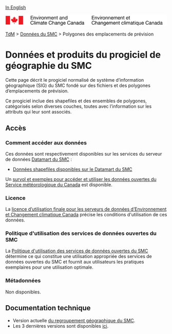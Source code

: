 [In English](readme_forecast-regions_en.md)

![ECCC logo](../../img_eccc-logo.png)

[TdM](../../readme_fr.md) > [Données du SMC](../readme_fr.md) > Polygones des emplacements de prévision

# Données et produits du progiciel de géographie du SMC

Cette page décrit le progiciel normalisé de système d’information géographique (SIG) du SMC fondé sur des fichiers et des polygones d’emplacements de prévision.

Ce progiciel inclue des shapefiles et des ensembles de polygones, catégorisés selon diverses couches, toutes avec l’information sur les attributs qui leur sont associés.

## Accès

### Comment accéder aux données

Ces données sont respectivement disponibles sur les services du serveur de données [Datamart du SMC](../../msc-datamart/readme_fr.md) :

* [Données shapefiles disponibles sur le Datamart du SMC](https://dd.meteo.gc.ca/meteocode/geodata/version_6.6.0) 

Un [survol et exemples pour accéder et utiliser les données ouvertes du Service météorologique du Canada](../../usage/readme_fr.md) est disponible.

### Licence

La [licence d’utilisation finale pour les serveurs de données d’Environnement et Changement climatique Canada](../../licence/readme_fr.md) précise les conditions d'utilisation de ces données.

### Politique d'utilisation des services de données ouvertes du SMC

La [Politique d'utilisation des services de données ouvertes du SMC](../../usage-policy/readme_fr.md) détermine ce qui constitue une utilisation appropriée des services de données ouvertes du SMC et fournit aux utilisateurs les pratiques exemplaires pour une utilisation optimale.

### Métadonnées

Non disponibles.

## Documentation technique

* Version actuelle [du regroupement géographique du SMC](https://dd.meteo.gc.ca/meteocode/geodata/version_6.6.0/Documentations/).
* Les 3 dernières versions sont disponibles [ici](https://dd.meteo.gc.ca/meteocode/geodata/).
